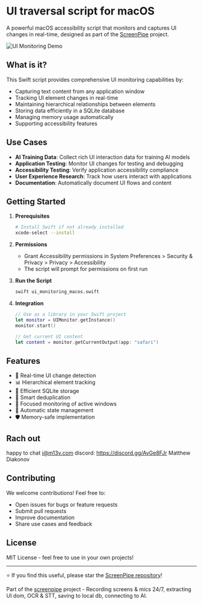 # UI traversal script for macOS

A powerful macOS accessibility script that monitors and captures UI changes in real-time, designed as part of the [ScreenPipe](https://github.com/screenpipe/screenpipe) project.

![UI Monitoring Demo](https://github.com/user-attachments/assets/3d60a001-2c92-4c74-9558-a18c6f214273)

## What is it?

This Swift script provides comprehensive UI monitoring capabilities by:
- Capturing text content from any application window
- Tracking UI element changes in real-time
- Maintaining hierarchical relationships between elements
- Storing data efficiently in a SQLite database
- Managing memory usage automatically
- Supporting accessibility features

## Use Cases

- **AI Training Data**: Collect rich UI interaction data for training AI models
- **Application Testing**: Monitor UI changes for testing and debugging
- **Accessibility Testing**: Verify application accessibility compliance
- **User Experience Research**: Track how users interact with applications
- **Documentation**: Automatically document UI flows and content

## Getting Started

1. **Prerequisites**
   ```bash
   # Install Swift if not already installed
   xcode-select --install
   ```

2. **Permissions**
   - Grant Accessibility permissions in System Preferences > Security & Privacy > Privacy > Accessibility
   - The script will prompt for permissions on first run

3. **Run the Script**
   ```bash
   swift ui_monitoring_macos.swift
   ```

4. **Integration**
   ```swift
   // Use as a library in your Swift project
   let monitor = UIMonitor.getInstance()
   monitor.start()
   
   // Get current UI content
   let content = monitor.getCurrentOutput(app: "safari")
   ```

## Features

- 🚀 Real-time UI change detection
- 📊 Hierarchical element tracking
- 💾 Efficient SQLite storage
- 🧠 Smart deduplication
- 🎯 Focused monitoring of active windows
- 🔄 Automatic state management
- 🛡️ Memory-safe implementation

## Rach out

happy to chat
i@m13v.com
discord: https://discord.gg/AvGe8FJr
Matthew Diakonov


## Contributing

We welcome contributions! Feel free to:
- Open issues for bugs or feature requests
- Submit pull requests
- Improve documentation
- Share use cases and feedback

## License

MIT License - feel free to use in your own projects!

---

⭐ If you find this useful, please star the [ScreenPipe repository](https://github.com/screenpipe/screenpipe)!

Part of the [screenpipe](https://github.com/mediar-ai/screenpipe) project - Recording screens & mics 24/7, extracting UI dom, OCR & STT, saving to local db, connecting to AI.